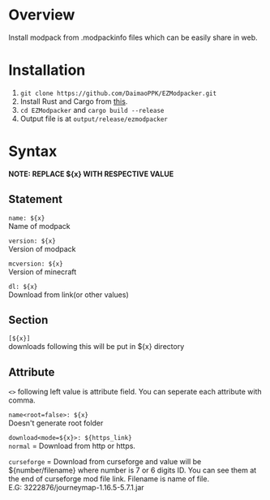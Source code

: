 # Overview
Install modpack from .modpackinfo files which can be easily share in web.

# Installation
1. ```git clone https://github.com/DaimaoPPK/EZModpacker.git```
2. Install Rust and Cargo from [this](https://www.rust-lang.org/tools/install).
3. ```cd EZModpacker``` and ```cargo build --release```
4. Output file is at `output/release/ezmodpacker`

# Syntax
**NOTE: REPLACE ${x} WITH RESPECTIVE VALUE**

## Statement
```name: ${x}```  
Name of modpack

```version: ${x}```  
Version of modpack

```mcversion: ${x}```  
Version of minecraft

```dl: ${x}```  
Download from link(or other values)

## Section
```[${x}]```  
downloads following this will be put in ${x} directory

## Attribute
`<>` following left value is attribute field. You can seperate each attribute with comma.

```name<root=false>: ${x}```  
Doesn't generate root folder

```download<mode=${x}>: ${https_link}```  
`normal` = Download from http or https.

`curseforge` = Download from curseforge and value will be ${number/filename} where number is 7 or 6 digits ID. You can see them at the end of curseforge mod file link. Filename is name of file.   
E.G:  3222876/journeymap-1.16.5-5.7.1.jar
